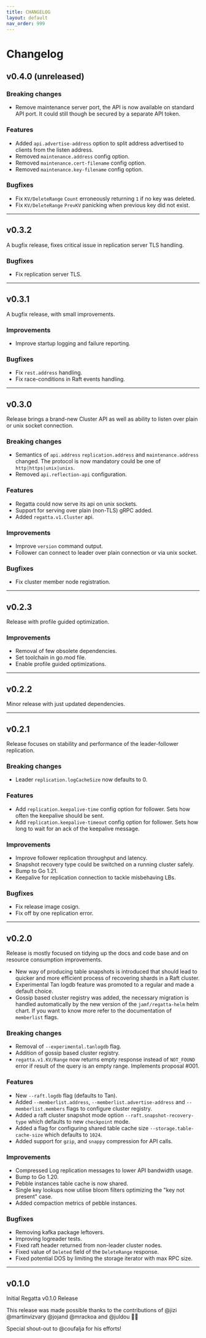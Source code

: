 ```yaml
---
title: CHANGELOG
layout: default
nav_order: 999
---
```


# Changelog

## v0.4.0 (unreleased)

### Breaking changes
* Remove maintenance server port, the API is now available on standard API port. It could still though be secured by a separate API token.

### Features
* Added `api.advertise-address` option to split address advertised to clients from the listen address.
* Removed `maintenance.address` config option.
* Removed `maintenance.cert-filename` config option.
* Removed `maintenance.key-filename` config option.

### Bugfixes
* Fix `KV/DeleteRange` `Count` erroneously returning `1` if no key was deleted.
* Fix `KV/DeleteRange` `PrevKV` panicking when previous key did not exist.

---
## v0.3.2
A bugfix release, fixes critical issue in replication server TLS handling.

### Bugfixes
* Fix replication server TLS.

---
## v0.3.1
A bugfix release, with small improvements.

### Improvements
* Improve startup logging and failure reporting.

### Bugfixes
* Fix `rest.address` handling.
* Fix race-conditions in Raft events handling.

---
## v0.3.0
Release brings a brand-new Cluster API as well as ability to listen over plain or unix socket connection.

### Breaking changes
* Semantics of `api.address` `replication.address` and `maintenance.address` changed. The protocol is now mandatory could be one of `http|https|unix|unixs`.
* Removed `api.reflection-api` configuration.

### Features
* Regatta could now serve its api on unix sockets.
* Support for serving over plain (non-TLS) gRPC added.
* Added `regatta.v1.Cluster` api.

### Improvements
* Improve `version` command output.
* Follower can connect to leader over plain connection or via unix socket.

### Bugfixes
* Fix cluster member node registration.

---
## v0.2.3
Release with profile guided optimization.

### Improvements
* Removal of few obsolete dependencies.
* Set toolchain in go.mod file.
* Enable profile guided optimizations.

---
## v0.2.2
Minor release with just updated dependencies.

---
## v0.2.1
Release focuses on stability and performance of the leader-follower replication.

### Breaking changes
* Leader `replication.logCacheSize` now defaults to 0.

### Features
* Add `replication.keepalive-time` config option for follower. Sets how often the keepalive should be sent.
* Add `replication.keepalive-timeout` config option for follower. Sets how long to wait for an ack of the keepalive message.

### Improvements
* Improve follower replication throughput and latency.
* Snapshot recovery type could be switched on a running cluster safely.
* Bump to Go 1.21.
* Keepalive for replication connection to tackle misbehaving LBs.

### Bugfixes
* Fix release image cosign.
* Fix off by one replication error.

---
## v0.2.0
Release is mostly focused on tidying up the docs and code base and on resource consumption improvements.
- New way of producing table snapshots is introduced that should lead to quicker and more efficient process of recovering shards in a Raft cluster.
- Experimental Tan logdb feature was promoted to a regular and made a default choice.
- Gossip based cluster registry was added, the necessary migration is handled automatically by the new version of the `jamf/regatta-helm` helm chart. If you want to know more refer to the documentation of `memberlist` flags.

### Breaking changes
* Removal of `--experimental.tanlogdb` flag.
* Addition of gossip based cluster registry.
* `regatta.v1.KV/Range` now returns empty response instead of `NOT_FOUND` error if result of the query is an empty range. Implements proposal #001.

### Features
* New `--raft.logdb` flag (defaults to Tan).
* Added `--memberlist.address`, `--memberlist.advertise-address` and  `--memberlist.members` flags to configure cluster registry.
* Added a raft cluster snapshot mode option `--raft.snapshot-recovery-type` which defaults to new `checkpoint` mode.
* Added a flag for configuring shared table cache size `--storage.table-cache-size` which defaults to `1024`.
* Added support for `gzip`, and `snappy` compression for API calls.

### Improvements
* Compressed Log replication messages to lower API bandwidth usage.
* Bump to Go 1.20.
* Pebble instances table cache is now shared.
* Single key lookups now utilise bloom filters optimizing the "key not present" case.
* Added compaction metrics of pebble instances.

### Bugfixes
* Removing kafka package leftovers.
* Improving logreader tests.
* Fixed raft header returned from non-leader cluster nodes.
* Fixed value of `Deleted` field of the `DeleteRange` response.
* Fixed potential DOS by limiting the storage iterator with max RPC size.

---
## v0.1.0

Initial Regatta v0.1.0 Release

This release was made possible thanks to the contributions of @jizi @martinvizvary @jojand @mrackoa and @juldou :rocket::tada:

Special shout-out to @coufalja for his efforts!
